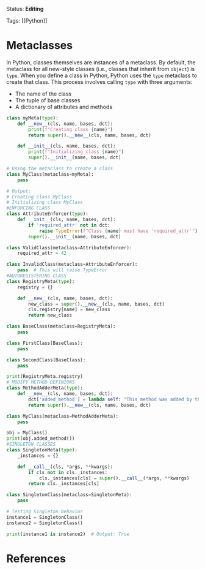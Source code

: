 Status: **Editing**

Tags: [[Python]]

# Metaclasses

In Python, classes themselves are instances of a metaclass. By default, the metaclass for all new-style classes (i.e., classes that inherit from `object`) is `type`.
When you define a class in Python, Python uses the `type` metaclass to create that class. This process involves calling `type` with three arguments:

- The name of the class
- The tuple of base classes
- A dictionary of attributes and methods

```Python
class myMeta(type):
    def __new__(cls, name, bases, dct):
        print(f"Creating class {name}")
        return super().__new__(cls, name, bases, dct)

    def __init__(cls, name, bases, dct):
        print(f"Initializing class {name}")
        super().__init__(name, bases, dct)

# Using the metaclass to create a class
class MyClass(metaclass=myMeta):
    pass

# Output:
# Creating class MyClass
# Initializing class MyClass
#ENFORCING CLASS
class AttributeEnforcer(type):
    def __init__(cls, name, bases, dct):
        if 'required_attr' not in dct:
            raise TypeError(f"Class {name} must have 'required_attr'")
        super().__init__(name, bases, dct)

class ValidClass(metaclass=AttributeEnforcer):
    required_attr = 42

class InvalidClass(metaclass=AttributeEnforcer):
    pass  # This will raise TypeError
#AUTOREGISTERING CLASS
class RegistryMeta(type):
    registry = {}

    def __new__(cls, name, bases, dct):
        new_class = super().__new__(cls, name, bases, dct)
        cls.registry[name] = new_class
        return new_class

class BaseClass(metaclass=RegistryMeta):
    pass

class FirstClass(BaseClass):
    pass

class SecondClass(BaseClass):
    pass

print(RegistryMeta.registry)
# MODIFY METHOD DEFINIONS
class MethodAdderMeta(type):
    def __new__(cls, name, bases, dct):
        dct['added_method'] = lambda self: "This method was added by the metaclass."
        return super().__new__(cls, name, bases, dct)

class MyClass(metaclass=MethodAdderMeta):
    pass

obj = MyClass()
print(obj.added_method())
#SINGLETON CLASSES
class SingletonMeta(type):
    _instances = {}

    def __call__(cls, *args, **kwargs):
        if cls not in cls._instances:
            cls._instances[cls] = super().__call__(*args, **kwargs)
        return cls._instances[cls]

class SingletonClass(metaclass=SingletonMeta):
    pass

# Testing Singleton behavior
instance1 = SingletonClass()
instance2 = SingletonClass()

print(instance1 is instance2)  # Output: True


```
# References